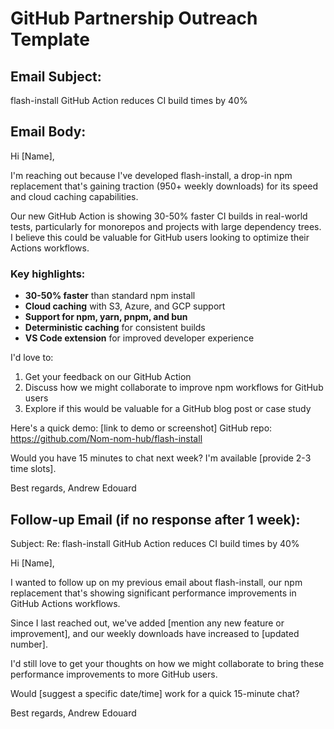 # GitHub Partnership Outreach Template

## Email Subject:
flash-install GitHub Action reduces CI build times by 40%

## Email Body:

Hi [Name],

I'm reaching out because I've developed flash-install, a drop-in npm replacement that's gaining traction (950+ weekly downloads) for its speed and cloud caching capabilities.

Our new GitHub Action is showing 30-50% faster CI builds in real-world tests, particularly for monorepos and projects with large dependency trees. I believe this could be valuable for GitHub users looking to optimize their Actions workflows.

### Key highlights:

- **30-50% faster** than standard npm install
- **Cloud caching** with S3, Azure, and GCP support
- **Support for npm, yarn, pnpm, and bun**
- **Deterministic caching** for consistent builds
- **VS Code extension** for improved developer experience

I'd love to:
1. Get your feedback on our GitHub Action
2. Discuss how we might collaborate to improve npm workflows for GitHub users
3. Explore if this would be valuable for a GitHub blog post or case study

Here's a quick demo: [link to demo or screenshot]
GitHub repo: https://github.com/Nom-nom-hub/flash-install

Would you have 15 minutes to chat next week? I'm available [provide 2-3 time slots].

Best regards,
Andrew Edouard

## Follow-up Email (if no response after 1 week):

Subject: Re: flash-install GitHub Action reduces CI build times by 40%

Hi [Name],

I wanted to follow up on my previous email about flash-install, our npm replacement that's showing significant performance improvements in GitHub Actions workflows.

Since I last reached out, we've added [mention any new feature or improvement], and our weekly downloads have increased to [updated number].

I'd still love to get your thoughts on how we might collaborate to bring these performance improvements to more GitHub users.

Would [suggest a specific date/time] work for a quick 15-minute chat?

Best regards,
Andrew Edouard
